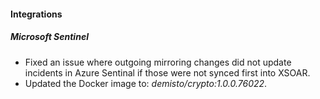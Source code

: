 
#### Integrations

##### Microsoft Sentinel

- Fixed an issue where outgoing mirroring changes did not update incidents in Azure Sentinal if those were not synced first into XSOAR.
- Updated the Docker image to: *demisto/crypto:1.0.0.76022*.